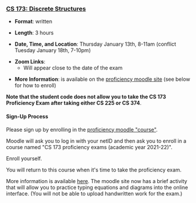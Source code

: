 <!---
Feel free to change this link if there is something more appropriate.
Do not change the anchor name.
-->

### <a name="CS173" class="anchor"></a>[CS 173: Discrete Structures](https://wiki.illinois.edu/wiki/display/cs173/Home)

* **Format**: written
<!--- -->
* **Length**: 3 hours
<!--- -->
* **Date, Time, and Location**:  Thursday January 13th, 8-11am (conflict Tuesday January 18th, 7-10pm)
<!--- -->
* **Zoom Links**: 
   * Will appear close to the date of the exam

<!--- -->
* **More Information**: is available on the [proficiency moodle site](https://learn.illinois.edu/course/view.php?id=60633) (see below for how to enroll)

**Note that the student code does not allow you to take the CS 173 Proficiency Exam after taking either CS 225 or CS 374**.

#### Sign-Up Process


Please sign up by enrolling in the [proficiency moodle "course"](https://learn.illinois.edu/course/view.php?id=60633).
<!--- -->
Moodle will ask you to log in with your netID and then ask you to enroll in a
course named "CS 173 proficiency exams (academic year 2021-22)".
<!--- -->
Enroll yourself.
<!--- -->
You will return to this course when it's time to take the proficiency
exam.


More information is available [here](https://wiki.illinois.edu/wiki/display/cs173/Home).   The moodle site now has a brief activity that will allow you to practice typing equations and diagrams into the online interface.    (You will not be able to upload handwritten work for the exam.)
